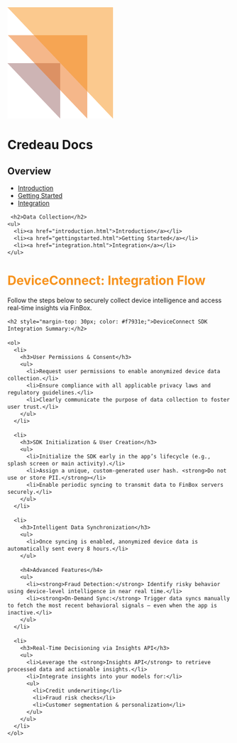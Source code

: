 <link rel="stylesheet" href="assets/css/style.css" />

<div class="header">
  <img src="assets/images/credeaulogo.png" alt="Credeau Logo" class="logo" />
  <h1 class="title">Credeau Docs</h1>
</div>

<div class="layout"> 
  <div class="sidebar">
    <h2>Overview</h2>
    <ul>
      <li><a href="introduction.html">Introduction</a></li>
      <li><a href="gettingstarted.html">Getting Started</a></li>
      <li><a href="integration.html">Integration</a></li>
    </ul>

     <h2>Data Collection</h2>
    <ul>
      <li><a href="introduction.html">Introduction</a></li>
      <li><a href="gettingstarted.html">Getting Started</a></li>
      <li><a href="integration.html">Integration</a></li>
    </ul>

  </div>

 <div class="content">
    <h1 style="color: #f7931e;">DeviceConnect: Integration Flow</h1>
    <p>Follow the steps below to securely collect device intelligence and access real-time insights via FinBox.</p>

    <h2 style="margin-top: 30px; color: #f7931e;">DeviceConnect SDK Integration Summary:</h2>

    <ol>
      <li>
        <h3>User Permissions & Consent</h3>
        <ul>
          <li>Request user permissions to enable anonymized device data collection.</li>
          <li>Ensure compliance with all applicable privacy laws and regulatory guidelines.</li>
          <li>Clearly communicate the purpose of data collection to foster user trust.</li>
        </ul>
      </li>

      <li>
        <h3>SDK Initialization & User Creation</h3>
        <ul>
          <li>Initialize the SDK early in the app’s lifecycle (e.g., splash screen or main activity).</li>
          <li>Assign a unique, custom-generated user hash. <strong>Do not use or store PII.</strong></li>
          <li>Enable periodic syncing to transmit data to FinBox servers securely.</li>
        </ul>
      </li>

      <li>
        <h3>Intelligent Data Synchronization</h3>
        <ul>
          <li>Once syncing is enabled, anonymized device data is automatically sent every 8 hours.</li>
        </ul>

        <h4>Advanced Features</h4>
        <ul>
          <li><strong>Fraud Detection:</strong> Identify risky behavior using device-level intelligence in near real time.</li>
          <li><strong>On-Demand Sync:</strong> Trigger data syncs manually to fetch the most recent behavioral signals — even when the app is inactive.</li>
        </ul>
      </li>

      <li>
        <h3>Real-Time Decisioning via Insights API</h3>
        <ul>
          <li>Leverage the <strong>Insights API</strong> to retrieve processed data and actionable insights.</li>
          <li>Integrate insights into your models for:</li>
          <ul>
            <li>Credit underwriting</li>
            <li>Fraud risk checks</li>
            <li>Customer segmentation & personalization</li>
          </ul>
        </ul>
      </li>
    </ol>
  </div>
</div>

</div>
